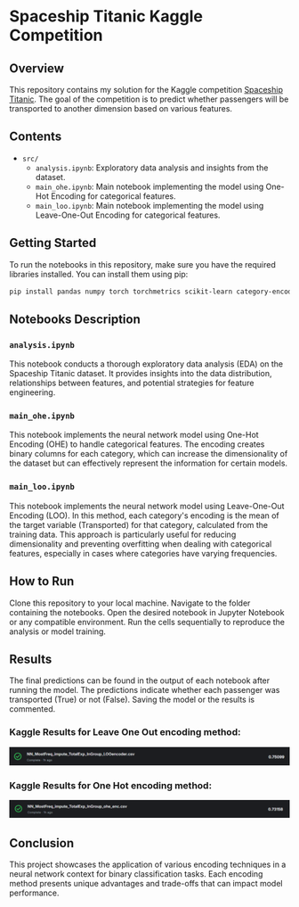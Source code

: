 # Spaceship Titanic Kaggle Competition

## Overview
This repository contains my solution for the Kaggle competition [Spaceship Titanic](https://www.kaggle.com/competitions/spaceship-titanic). The goal of the competition is to predict whether passengers will be transported to another dimension based on various features.

## Contents
- `src/`
  - `analysis.ipynb`: Exploratory data analysis and insights from the dataset.
  - `main_ohe.ipynb`: Main notebook implementing the model using One-Hot Encoding for categorical features.
  - `main_loo.ipynb`: Main notebook implementing the model using Leave-One-Out Encoding for categorical features.

## Getting Started
To run the notebooks in this repository, make sure you have the required libraries installed. You can install them using pip:

```bash
pip install pandas numpy torch torchmetrics scikit-learn category-encoders
```

## Notebooks Description
### `analysis.ipynb`
This notebook conducts a thorough exploratory data analysis (EDA) on the Spaceship Titanic dataset. It provides insights into the data distribution, relationships between features, and potential strategies for feature engineering.

### `main_ohe.ipynb`
This notebook implements the neural network model using One-Hot Encoding (OHE) to handle categorical features. The encoding creates binary columns for each category, which can increase the dimensionality of the dataset but can effectively represent the information for certain models.

### `main_loo.ipynb`
This notebook implements the neural network model using Leave-One-Out Encoding (LOO). In this method, each category's encoding is the mean of the target variable (Transported) for that category, calculated from the training data. This approach is particularly useful for reducing dimensionality and preventing overfitting when dealing with categorical features, especially in cases where categories have varying frequencies.

## How to Run
Clone this repository to your local machine.
Navigate to the folder containing the notebooks.
Open the desired notebook in Jupyter Notebook or any compatible environment.
Run the cells sequentially to reproduce the analysis or model training.

## Results
The final predictions can be found in the output of each notebook after running the model. The predictions indicate whether each passenger was transported (True) or not (False).
Saving the model or the results is commented.

### Kaggle Results for Leave One Out encoding method:
![alt text](image_titanic_spaceshit_loo.png)

### Kaggle Results for One Hot encoding method:
![alt text](image_titanic_spaceshit_ohe.png)

## Conclusion
This project showcases the application of various encoding techniques in a neural network context for binary classification tasks. Each encoding method presents unique advantages and trade-offs that can impact model performance.

